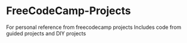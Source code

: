 # FreeCodeCamp-Projects
For personal reference from freecodecamp projects
Includes code from guided projects and DIY projects
